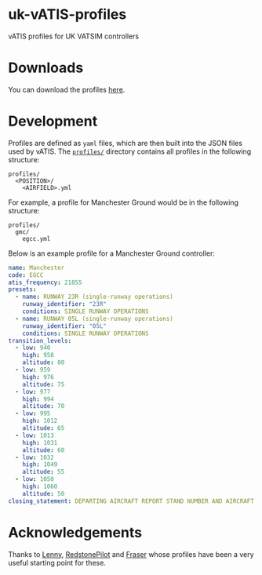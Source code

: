 # uk-vATIS-profiles
vATIS profiles for UK VATSIM controllers

# Downloads
You can download the profiles [here](https://projects.alexchesters.com/uk-vATIS-profiles/main/uk-vatis-profiles.zip).

# Development
Profiles are defined as `yaml` files, which are then built into the JSON files used by vATIS. The
[`profiles/`](./profiles/) directory contains all profiles in the following structure:
```
profiles/
  <POSITION>/
    <AIRFIELD>.yml
```

For example, a profile for Manchester Ground would be in the following structure:
```
profiles/
  gmc/
    egcc.yml
```

Below is an example profile for a Manchester Ground controller:
```yaml
name: Manchester
code: EGCC
atis_frequency: 21855
presets:
  - name: RUNWAY 23R (single-runway operations)
    runway_identifier: "23R"
    conditions: SINGLE RUNWAY OPERATIONS
  - name: RUNWAY 05L (single-runway operations)
    runway_identifier: "05L"
    conditions: SINGLE RUNWAY OPERATIONS
transition_levels:
  - low: 940
    high: 958
    altitude: 80
  - low: 959
    high: 976
    altitude: 75
  - low: 977
    high: 994
    altitude: 70
  - low: 995
    high: 1012
    altitude: 65
  - low: 1013
    high: 1031
    altitude: 60
  - low: 1032
    high: 1049
    altitude: 55
  - low: 1050
    high: 1060
    altitude: 50
closing_statement: DEPARTING AIRCRAFT REPORT STAND NUMBER AND AIRCRAFT TYPE TO MANCHESTER GROUND ON 121.855
```

# Acknowledgements
Thanks to [Lenny](https://github.com/lennycolton/vATIS-Profiles), [RedstonePilot](https://github.com/RedstonePilot/vATIS-Profiles) and
[Fraser](https://community.vatsim.uk/topic/38856-unofficial-guide-vatis-generic-setup-and-configuration/#comment-350271) whose profiles have been a very useful starting point for these.
